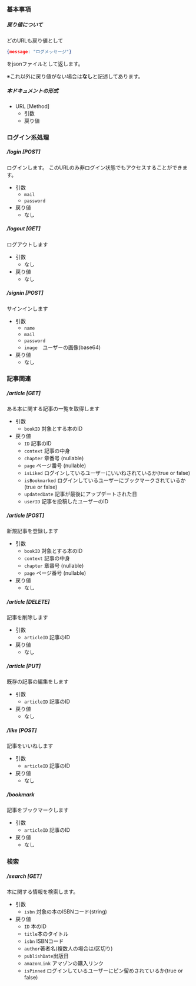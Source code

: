 ### 基本事項

##### 戻り値について

どのURLも戻り値として

```json
{message: "ログメッセージ"}
```

をjsonファイルとして返します。

※これ以外に戻り値がない場合は**なし**と記述してあります。

##### 本ドキュメントの形式

- URL [Method]
    - 引数
    - 戻り値

### ログイン系処理

##### /login [POST]

ログインします。
このURLのみ非ログイン状態でもアクセスすることができます。

- 引数
    - `mail`
    - `password`
- 戻り値
    - なし

##### /logout [GET]

ログアウトします

- 引数
  - なし
- 戻り値
  - なし

##### /signin [POST]

サインインします

- 引数
  - `name`
  - `mail`
  - `password`
  - `image`　ユーザーの画像(base64)
- 戻り値
  - なし

### 記事関連

##### /article [GET]

 ある本に関する記事の一覧を取得します

- 引数
  - `bookID` 対象とする本のID
- 戻り値
  - `ID` 記事のID
  - `context` 記事の中身 
  - `chapter` 章番号 (nullable)
  - `page` ページ番号 (nullable)
  - `isLiked` ログインしているユーザーにいいねされているか(true or false)
  - `isBookmarked` ログインしているユーザーにブックマークされているか(true or false)
  - `updatedDate` 記事が最後にアップデートされた日
  - `userID` 記事を投稿したユーザーのID

##### /article [POST]

新規記事を登録します

- 引数
  - `bookID` 対象とする本のID
  - `context` 記事の中身
  - `chapter` 章番号 (nullable)
  - `page` ページ番号 (nullable)
- 戻り値
  - なし

##### /article [DELETE]

記事を削除します

- 引数
  - `articleID` 記事のID
- 戻り値
  - なし

##### /article [PUT]

既存の記事の編集をします

- 引数
  - `articleID` 記事のID
- 戻り値
  - なし

##### /like [POST]

記事をいいねします

- 引数
  - `articleID` 記事のID
- 戻り値
  - なし

##### /bookmark

記事をブックマークします

- 引数
  - `articleID` 記事のID
- 戻り値
  - なし

### 検索

##### /search [GET]

本に関する情報を検索します。

- 引数
  - `isbn` 対象の本のISBNコード(string)
- 戻り値
  - `ID` 本のID
  - `title`本のタイトル
  - `isbn` ISBNコード
  - `author`著者名(複数人の場合は/区切り)
  - `publishDate`出版日
  - `amazonLink` アマゾンの購入リンク
  - `isPinned` ログインしているユーザーにピン留めされているか(true or false)
